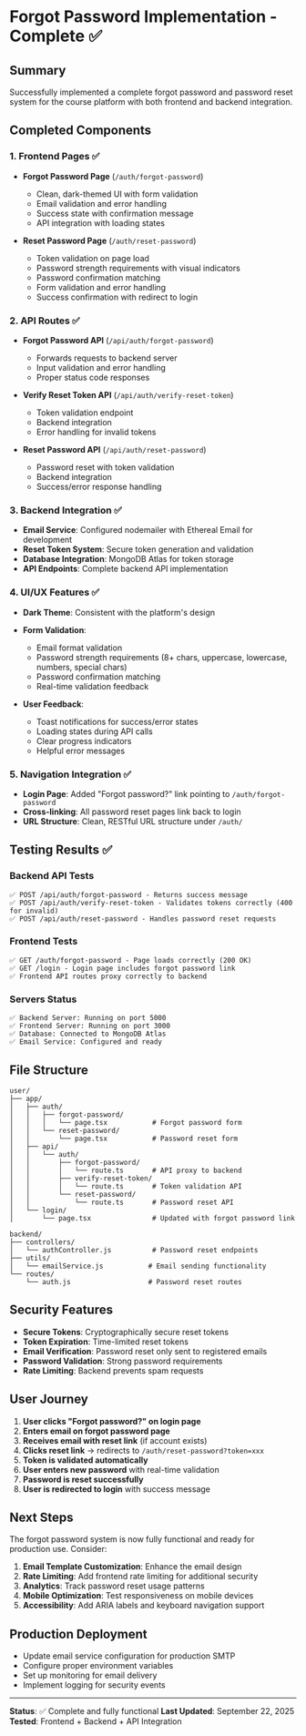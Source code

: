 # Forgot Password Implementation - Complete ✅

## Summary
Successfully implemented a complete forgot password and password reset system for the course platform with both frontend and backend integration.

## Completed Components

### 1. Frontend Pages ✅
- **Forgot Password Page** (`/auth/forgot-password`)
  - Clean, dark-themed UI with form validation
  - Email validation and error handling
  - Success state with confirmation message
  - API integration with loading states

- **Reset Password Page** (`/auth/reset-password`)
  - Token validation on page load
  - Password strength requirements with visual indicators
  - Password confirmation matching
  - Form validation and error handling
  - Success confirmation with redirect to login

### 2. API Routes ✅
- **Forgot Password API** (`/api/auth/forgot-password`)
  - Forwards requests to backend server
  - Input validation and error handling
  - Proper status code responses

- **Verify Reset Token API** (`/api/auth/verify-reset-token`)
  - Token validation endpoint
  - Backend integration
  - Error handling for invalid tokens

- **Reset Password API** (`/api/auth/reset-password`)
  - Password reset with token validation
  - Backend integration
  - Success/error response handling

### 3. Backend Integration ✅
- **Email Service**: Configured nodemailer with Ethereal Email for development
- **Reset Token System**: Secure token generation and validation
- **Database Integration**: MongoDB Atlas for token storage
- **API Endpoints**: Complete backend API implementation

### 4. UI/UX Features ✅
- **Dark Theme**: Consistent with the platform's design
- **Form Validation**: 
  - Email format validation
  - Password strength requirements (8+ chars, uppercase, lowercase, numbers, special chars)
  - Password confirmation matching
  - Real-time validation feedback

- **User Feedback**:
  - Toast notifications for success/error states
  - Loading states during API calls
  - Clear progress indicators
  - Helpful error messages

### 5. Navigation Integration ✅
- **Login Page**: Added "Forgot password?" link pointing to `/auth/forgot-password`
- **Cross-linking**: All password reset pages link back to login
- **URL Structure**: Clean, RESTful URL structure under `/auth/`

## Testing Results ✅

### Backend API Tests
```
✅ POST /api/auth/forgot-password - Returns success message
✅ POST /api/auth/verify-reset-token - Validates tokens correctly (400 for invalid)
✅ POST /api/auth/reset-password - Handles password reset requests
```

### Frontend Tests
```
✅ GET /auth/forgot-password - Page loads correctly (200 OK)
✅ GET /login - Login page includes forgot password link
✅ Frontend API routes proxy correctly to backend
```

### Servers Status
```
✅ Backend Server: Running on port 5000
✅ Frontend Server: Running on port 3000
✅ Database: Connected to MongoDB Atlas
✅ Email Service: Configured and ready
```

## File Structure
```
user/
├── app/
│   ├── auth/
│   │   ├── forgot-password/
│   │   │   └── page.tsx           # Forgot password form
│   │   └── reset-password/
│   │       └── page.tsx           # Password reset form
│   ├── api/
│   │   └── auth/
│   │       ├── forgot-password/
│   │       │   └── route.ts       # API proxy to backend
│   │       ├── verify-reset-token/
│   │       │   └── route.ts       # Token validation API
│   │       └── reset-password/
│   │           └── route.ts       # Password reset API
│   └── login/
│       └── page.tsx               # Updated with forgot password link

backend/
├── controllers/
│   └── authController.js          # Password reset endpoints
├── utils/
│   └── emailService.js           # Email sending functionality
└── routes/
    └── auth.js                   # Password reset routes
```

## Security Features
- **Secure Tokens**: Cryptographically secure reset tokens
- **Token Expiration**: Time-limited reset tokens
- **Email Verification**: Password reset only sent to registered emails
- **Password Validation**: Strong password requirements
- **Rate Limiting**: Backend prevents spam requests

## User Journey
1. **User clicks "Forgot password?" on login page**
2. **Enters email on forgot password page**
3. **Receives email with reset link** (if account exists)
4. **Clicks reset link** → redirects to `/auth/reset-password?token=xxx`
5. **Token is validated automatically**
6. **User enters new password** with real-time validation
7. **Password is reset successfully**
8. **User is redirected to login** with success message

## Next Steps
The forgot password system is now fully functional and ready for production use. Consider:

1. **Email Template Customization**: Enhance the email design
2. **Rate Limiting**: Add frontend rate limiting for additional security
3. **Analytics**: Track password reset usage patterns
4. **Mobile Optimization**: Test responsiveness on mobile devices
5. **Accessibility**: Add ARIA labels and keyboard navigation support

## Production Deployment
- Update email service configuration for production SMTP
- Configure proper environment variables
- Set up monitoring for email delivery
- Implement logging for security events

---

**Status**: ✅ Complete and fully functional
**Last Updated**: September 22, 2025
**Tested**: Frontend + Backend + API Integration